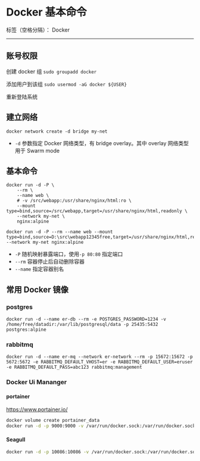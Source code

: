 # Docker 基本命令

标签（空格分隔）： Docker

---

## 账号权限

创建 docker 组 `sudo groupadd docker`

添加用户到该组 `sudo usermod -aG docker ${USER}`

重新登陆系统

## 建立网络

```Docker
docker network create -d bridge my-net
```

- `-d` 参数指定 Docker 网络类型，有 bridge overlay。其中 overlay 网络类型用于 Swarm mode

## 基本命令

```Docker
docker run -d -P \
    --rm \
    --name web \
    # -v /src/webapp:/usr/share/nginx/html:ro \
    --mount type=bind,source=/src/webapp,target=/usr/share/nginx/html,readonly \
    --network my-net \
    nginx:alpine
```

```Docker
docker run -d -P --rm --name web --mount type=bind,source=D:\src\webapp12345free,target=/usr/share/nginx/html,readonly --network my-net nginx:alpine
```

- `-P` 随机映射暴露端口，使用`-p 80:80` 指定端口
- `--rm` 容器停止后自动删除容器
- `--name` 指定容器别名

## 常用 Docker 镜像

### postgres

```docker run -d --name er-db --rm -e POSTGRES_PASSWORD=1234 -v /home/free/datadir:/var/lib/postgresql/data -p 25435:5432 postgres:alpine```

### rabbitmq

```docker run -d --name er-mq --network er-network --rm -p 15672:15672 -p 5672:5672 -e RABBITMQ_DEFAULT_VHOST=er -e RABBITMQ_DEFAULT_USER=eruser -e RABBITMQ_DEFAULT_PASS=abc123 rabbitmq:management```

### Docker Ui Mananger

#### portainer

<https://www.portainer.io/>

```bash
docker volume create portainer_data
docker run -d -p 9000:9000 -v /var/run/docker.sock:/var/run/docker.sock -v portainer_data:/data portainer/portainer
```

#### Seagull

```bash
docker run -d -p 10086:10086 -v /var/run/docker.sock:/var/run/docker.sock tobegit3hub/seagull
```
